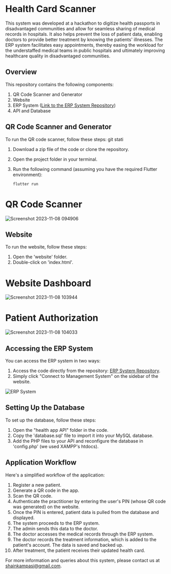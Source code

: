 # Health Card Scanner

This system was developed at a hackathon to digitize health passports in disadvantaged communities and allow for seamless sharing of medical records in hospitals. It also helps prevent the loss of patient data, enabling doctors to provide better treatment by knowing the patients' illnesses. The ERP system facilitates easy appointments, thereby easing the workload for the understaffed medical teams in public hospitals and ultimately improving healthcare quality in disadvantaged communities.

## Overview

This repository contains the following components:

1. QR Code Scanner and Generator
2. Website
3. ERP System ([Link to the ERP System Repository](https://github.com/slic-rick/mobil-health/tree/main))
4. API and Database

## QR Code Scanner and Generator

To run the QR code scanner, follow these steps:
git stati
1. Download a zip file of the code or clone the repository.
2. Open the project folder in your terminal.
3. Run the following command (assuming you have the required Flutter environment):
   
   ```shell
   flutter run
   ```
# QR Code Scanner
![Screenshot 2023-11-08 094906](https://github.com/shecode-hue/health_card_scanner/assets/73517078/bded312d-5aeb-4902-bb5c-b10139a7b112)

## Website

To run the website, follow these steps:

1. Open the 'website' folder.
2. Double-click on 'index.html'.

# Website Dashboard 

![Screenshot 2023-11-08 103944](https://github.com/shecode-hue/health_card_scanner/assets/73517078/6b06a592-8f09-4b4c-82d9-81db4e8b36d4)

# Patient Authorization

![Screenshot 2023-11-08 104033](https://github.com/shecode-hue/health_card_scanner/assets/73517078/8f52b820-3984-4dcd-9d16-2cd3a2158cf9)


## Accessing the ERP System

You can access the ERP system in two ways:

1. Access the code directly from the repository: [ERP System Repository](https://github.com/slic-rick/mobil-health/tree/main).
2. Simply click "Connect to Management System" on the sidebar of the website.

![ERP System](images_of_erp_system.png)

## Setting Up the Database

To set up the database, follow these steps:

1. Open the "health app API" folder in the code.
2. Copy the 'database.sql' file to import it into your MySQL database.
3. Add the PHP files to your API and reconfigure the database in 'config.php' (we used XAMPP's htdocs).

## Application Workflow

Here's a simplified workflow of the application:

1. Register a new patient.
2. Generate a QR code in the app.
3. Scan the QR code.
4. Authenticate the practitioner by entering the user's PIN (whose QR code was generated) on the website.
5. Once the PIN is entered, patient data is pulled from the database and displayed.
6. The system proceeds to the ERP system.
7. The admin sends this data to the doctor.
8. The doctor accesses the medical records through the ERP system.
9. The doctor records the treatment information, which is added to the patient's account. The data is saved and backed up.
10. After treatment, the patient receives their updated health card.

For more information and queries about this system, please contact us at shainkampasi@gmail.com.
